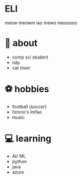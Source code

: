 # ELI
meow meowm iao mewo meooooo
# 🏫 about
  - comp sci student
  - istp
  - cat lover
# ⚽ hobbies
  - football (soccer)
  - hirono's lmfao
  - music
# 💻 learning
  - AI/ ML
  - python
  - java
  - azure
